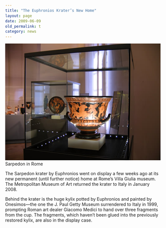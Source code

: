 ```yaml
---
title: "The Euphronios Krater’s New Home"
layout: page
date: 2009-06-09
old_permalink: t
category: news
---
```

![Sarpedon in Rome](/assets/img/KraterVillaGiulia.JPG)  
Sarpedon in Rome

The Sarpedon krater by Euphronios went on display a few weeks ago at its new permanent (until further notice) home at Rome’s Villa Giulia museum. The Metropolitan Museum of Art returned the krater to Italy in January 2008.

Behind the krater is the huge kylix potted by Euphronios and painted by Onesimos—the one the J. Paul Getty Museum surrendered to Italy in 1999, prompting Roman art dealer Giacomo Medici to hand over three fragments from the cup. The fragments, which haven’t been glued into the previously restored kylix, are also in the display case.